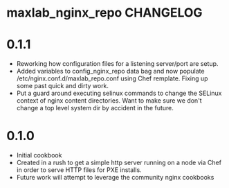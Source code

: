 # maxlab_nginx_repo CHANGELOG

# 0.1.1

* Reworking how configuration files for a listening server/port are setup.
* Added variables to config_nginx_repo data bag and now populate /etc/nginx.conf.d/maxlab_repo.conf using Chef remplate.  Fixing up some past quick and dirty work.
* Put a guard around executing selinux commands to change the SELinux context of nginx content directories. Want to make sure we don't change a top level system dir by accident in the future.

# 0.1.0

* Initial cookbook
* Created in a rush to get a simple http server running on a node via Chef in order to serve HTTP files for PXE installs.
* Future work will attempt to leverage the community nginx cookbooks
